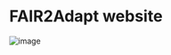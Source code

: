# FAIR2Adapt website

![image](https://github.com/user-attachments/assets/675b5263-f5b0-4544-9c24-7c6642fccc9b)

